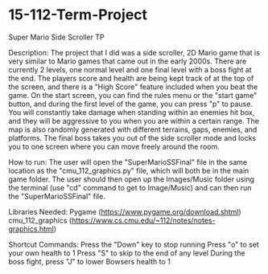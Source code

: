 # 15-112-Term-Project
Super Mario Side Scroller TP

Description:
The project that I did was a side scroller, 2D Mario game that is very similar to Mario games that came out in the early 2000s. There are currently 2 levels, one normal level and one final level with a boss fight at the end. The players score and health are being kept track of at the top of the screen, and there is a "High Score" feature included when you beat the game. On the start screen, you can find the rules menu or the "start game" button, and during the first level of the game, you can press "p" to pause. You will constantly take damage when standing within an enemies hit box, and they will be aggressive to you when you are within a certain range. The map is also randomly generated with different terrains, gaps, enemies, and platforms. The final boss takes you out of the side scroller mode and locks you to one screen where you can move freely around the room.

How to run:
The user will open the "SuperMarioSSFinal" file in the same location as the "cmu_112_graphics.py" file, which will both be in the main game folder. The user should then open up the Images/Music folder using the terminal (use "cd" command to get to Image/Music) and can then run the "SuperMarioSSFinal" file.

Libraries Needed:
Pygame (https://www.pygame.org/download.shtml)
cmu_112_graphics (https://www.cs.cmu.edu/~112/notes/notes-graphics.html)

Shortcut Commands:
Press the "Down" key to stop running
Press "o" to set your own health to 1
Press "S" to skip to the end of any level
During the boss fight, press "J" to lower Bowsers health to 1
